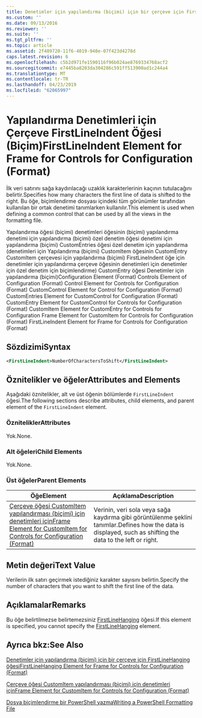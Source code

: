 ```yaml
---
title: Denetimler için yapılandırma (biçimi) için bir çerçeve için FirstLineIndent öğesi | Microsoft Docs
ms.custom: ''
ms.date: 09/13/2016
ms.reviewer: ''
ms.suite: ''
ms.tgt_pltfrm: ''
ms.topic: article
ms.assetid: 2f489720-11f6-4019-940e-07f423d4278d
caps.latest.revision: 6
ms.openlocfilehash: c5b2d971fe1590116f96b024ae8769334768acf2
ms.sourcegitcommit: e7445ba8203da304286c591ff513900ad1c244a4
ms.translationtype: MT
ms.contentlocale: tr-TR
ms.lasthandoff: 04/23/2019
ms.locfileid: "62065997"
---
```

# <a name="firstlineindent-element-for-frame-for-controls-for-configuration-format"></a><span data-ttu-id="98c4d-102">Yapılandırma Denetimleri için Çerçeve FirstLineIndent Öğesi (Biçim)</span><span class="sxs-lookup"><span data-stu-id="98c4d-102">FirstLineIndent Element for Frame for Controls for Configuration (Format)</span></span>

<span data-ttu-id="98c4d-103">İlk veri satırını sağa kaydırılacağı uzaklık karakterlerinin kaçının tutulacağını belirtir.</span><span class="sxs-lookup"><span data-stu-id="98c4d-103">Specifies how many characters the first line of data is shifted to the right.</span></span> <span data-ttu-id="98c4d-104">Bu öğe, biçimlendirme dosyası içindeki tüm görünümler tarafından kullanılan bir ortak denetimi tanımlarken kullanılır.</span><span class="sxs-lookup"><span data-stu-id="98c4d-104">This element is used when defining a common control that can be used by all the views in the formatting file.</span></span>

<span data-ttu-id="98c4d-105">Yapılandırma öğesi (biçimi) denetimleri öğesinin (biçimi) yapılandırma denetimi için yapılandırma (biçimi) özel denetim öğesi denetimi için yapılandırma (biçimi) CustomEntries öğesi özel denetim için yapılandırma (denetimleri için Yapılandırma (biçimi) CustomItem öğesinin CustomEntry CustomItem çerçevesi için yapılandırma (biçimi) FirstLineIndent öğe için denetimler için yapılandırma çerçeve öğesinin denetimleri için denetimler için özel denetim için biçimlendirme) CustomEntry öğesi Denetimler için yapılandırma (biçimi)</span><span class="sxs-lookup"><span data-stu-id="98c4d-105">Configuration Element (Format) Controls Element of Configuration (Format) Control Element for Controls for Configuration (Format) CustomControl Element for Control for Configuration (Format) CustomEntries Element for CustomControl for Configuration (Format) CustomEntry Element for CustomControl for Controls for Configuration (Format) CustomItem Element for CustomEntry for Controls for Configuration Frame Element for CustomItem for Controls for Configuration (Format) FirstLineIndent Element for Frame for Controls for Configuration (Format)</span></span>

## <a name="syntax"></a><span data-ttu-id="98c4d-106">Sözdizimi</span><span class="sxs-lookup"><span data-stu-id="98c4d-106">Syntax</span></span>

```xml
<FirstLineIndent>NumberOfCharactersToShift</FirstLineIndent>
```

## <a name="attributes-and-elements"></a><span data-ttu-id="98c4d-107">Öznitelikler ve öğeler</span><span class="sxs-lookup"><span data-stu-id="98c4d-107">Attributes and Elements</span></span>

<span data-ttu-id="98c4d-108">Aşağıdaki öznitelikler, alt ve üst öğenin bölümlerde `FirstLineIndent` öğesi.</span><span class="sxs-lookup"><span data-stu-id="98c4d-108">The following sections describe attributes, child elements, and parent element of the `FirstLineIndent` element.</span></span>

### <a name="attributes"></a><span data-ttu-id="98c4d-109">Öznitelikler</span><span class="sxs-lookup"><span data-stu-id="98c4d-109">Attributes</span></span>

<span data-ttu-id="98c4d-110">Yok.</span><span class="sxs-lookup"><span data-stu-id="98c4d-110">None.</span></span>

### <a name="child-elements"></a><span data-ttu-id="98c4d-111">Alt öğeleri</span><span class="sxs-lookup"><span data-stu-id="98c4d-111">Child Elements</span></span>

<span data-ttu-id="98c4d-112">Yok.</span><span class="sxs-lookup"><span data-stu-id="98c4d-112">None.</span></span>

### <a name="parent-elements"></a><span data-ttu-id="98c4d-113">Üst öğeler</span><span class="sxs-lookup"><span data-stu-id="98c4d-113">Parent Elements</span></span>

|<span data-ttu-id="98c4d-114">Öğe</span><span class="sxs-lookup"><span data-stu-id="98c4d-114">Element</span></span>|<span data-ttu-id="98c4d-115">Açıklama</span><span class="sxs-lookup"><span data-stu-id="98c4d-115">Description</span></span>|
|-------------|-----------------|
|[<span data-ttu-id="98c4d-116">Çerçeve öğesi CustomItem yapılandırması (biçimi) için denetimleri için</span><span class="sxs-lookup"><span data-stu-id="98c4d-116">Frame Element for CustomItem for Controls for Configuration (Format)</span></span>](./frame-element-for-customitem-for-controls-for-configuration-format.md)|<span data-ttu-id="98c4d-117">Verinin, veri sola veya sağa kaydırma gibi görüntülenme şeklini tanımlar.</span><span class="sxs-lookup"><span data-stu-id="98c4d-117">Defines how the data is displayed, such as shifting the data to the left or right.</span></span>|

## <a name="text-value"></a><span data-ttu-id="98c4d-118">Metin değeri</span><span class="sxs-lookup"><span data-stu-id="98c4d-118">Text Value</span></span>

<span data-ttu-id="98c4d-119">Verilerin ilk satırı geçirmek istediğiniz karakter sayısını belirtin.</span><span class="sxs-lookup"><span data-stu-id="98c4d-119">Specify the number of characters that you want to shift the first line of the data.</span></span>

## <a name="remarks"></a><span data-ttu-id="98c4d-120">Açıklamalar</span><span class="sxs-lookup"><span data-stu-id="98c4d-120">Remarks</span></span>

<span data-ttu-id="98c4d-121">Bu öğe belirtilmezse belirtemezsiniz [FirstLineHanging](./firstlinehanging-element-for-frame-for-controls-for-configuration-format.md) öğesi.</span><span class="sxs-lookup"><span data-stu-id="98c4d-121">If this element is specified, you cannot specify the [FirstLineHanging](./firstlinehanging-element-for-frame-for-controls-for-configuration-format.md) element.</span></span>

## <a name="see-also"></a><span data-ttu-id="98c4d-122">Ayrıca bkz:</span><span class="sxs-lookup"><span data-stu-id="98c4d-122">See Also</span></span>

[<span data-ttu-id="98c4d-123">Denetimler için yapılandırma (biçimi) için bir çerçeve için FirstLineHanging öğesi</span><span class="sxs-lookup"><span data-stu-id="98c4d-123">FirstLineHanging Element for Frame for Controls for Configuration (Format)</span></span>](./firstlinehanging-element-for-frame-for-controls-for-configuration-format.md)

[<span data-ttu-id="98c4d-124">Çerçeve öğesi CustomItem yapılandırması (biçimi) için denetimleri için</span><span class="sxs-lookup"><span data-stu-id="98c4d-124">Frame Element for CustomItem for Controls for Configuration (Format)</span></span>](./frame-element-for-customitem-for-controls-for-configuration-format.md)

[<span data-ttu-id="98c4d-125">Dosya biçimlendirme bir PowerShell yazma</span><span class="sxs-lookup"><span data-stu-id="98c4d-125">Writing a PowerShell Formatting File</span></span>](./writing-a-powershell-formatting-file.md)
